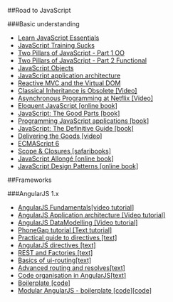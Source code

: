 ##Road to JavaScript

###Basic understanding
- [Learn JavaScript Essentials](https://medium.com/javascript-scene/learn-javascript-b631a4af11f2)
- [JavaScript Training Sucks](https://medium.com/javascript-scene/javascript-training-sucks-284b53666245)
- [Two Pillars of JavaScript - Part 1 OO](https://medium.com/javascript-scene/the-two-pillars-of-javascript-ee6f3281e7f3)
- [Two Pillars of JavaScript - Part 2 Functional](https://medium.com/javascript-scene/the-two-pillars-of-javascript-pt-2-functional-programming-a63aa53a41a4)
- [JavaScript Objects](http://davidwalsh.name/javascript-objects)
- [JavaScript application architecture](https://medium.com/@addyosmani/javascript-application-architecture-on-the-road-to-2015-d8125811101b)
- [Reactive MVC and the Virtual DOM](http://futurice.com/blog/reactive-mvc-and-the-virtual-dom)
- [Classical Inheritance is Obsolete [Video]](https://vimeo.com/69255635)
- [Asynchronous Programming at Netflix [Video]](https://www.youtube.com/watch?v=gawmdhCNy-A)
- [Eloquent JavaScript [online book]](http://eloquentjavascript.net/)
- [JavaScript: The Good Parts [book]](http://www.amazon.com/gp/product/0596517742/ref=as_li_tl?ie=UTF8&camp=1789&creative=390957&creativeASIN=0596517742&linkCode=as2&tag=ericleads-20&linkId=2DWOTC3SBWNMRXDK)
- [Programming JavaScript applications [book]](https://ericelliottjs.com/product/programming-javascript-applications-paper-ebook-bundle/)
- [JavaScript: The Definitive Guide [book]](http://www.amazon.com/gp/product/0596805527/ref=as_li_tl?ie=UTF8&camp=1789&creative=390957&creativeASIN=0596805527&linkCode=as2&tag=ericleads-20&linkId=HUKGG4O7ZORE6LTQ)
- [Delivering the Goods [video]](https://www.youtube.com/watch?v=R8W_6xWphtw)
- [ECMAScript 6](https://leanpub.com/understandinges6/read)
- [Scope & Closures [safaribooks]](https://www.safaribooksonline.com/library/view/scope-and-closures/9781449335571/)
- [JavaScript Allongé [online book]](https://leanpub.com/javascript-allonge/read)
- [JavaScript Design Patterns [online book]](http://addyosmani.com/resources/essentialjsdesignpatterns/book/)

##Frameworks

###AngularJS 1.x
- [AngularJS Fundamentals[video tutorial]](https://egghead.io/series/angularjs-app-from-scratch-getting-started)
- [AngularJS Application architecture [Video tutorial]](https://egghead.io/series/angularjs-application-architecture)
- [AngularJS DataModelling [Video tutorial]](https://egghead.io/series/angularjs-data-modeling)
- [PhoneGap tutorial [Text tutorial]](https://docs.angularjs.org/tutorial)
- [Practical guide to directives [text]](http://www.sitepoint.com/practical-guide-angularjs-directives/)
- [AngularJS directives [text]](http://www.ng-newsletter.com/posts/directives.html)
- [REST and Factories [text]](http://weblogs.asp.net/dwahlin/using-an-angularjs-factory-to-interact-with-a-restful-service)
- [Basics of ui-routing[text]](http://joelhooks.com/blog/2013/07/22/the-basics-of-using-ui-router-with-angularjs/)
- [Advanced routing and resolves[text]](https://medium.com/opinionated-angularjs/advanced-routing-and-resolves-a2fcbf874a1c)
- [Code organisation in AngularJS[text]](https://medium.com/opinionated-angularjs/scalable-code-organization-in-angularjs-9f01b594bf06)
- [Boilerplate [code]](http://joshdmiller.github.io/ng-boilerplate/#/home)
- [Modular AngularJS - boilerplate [code][code]](https://github.com/colintoh/modular-angular)